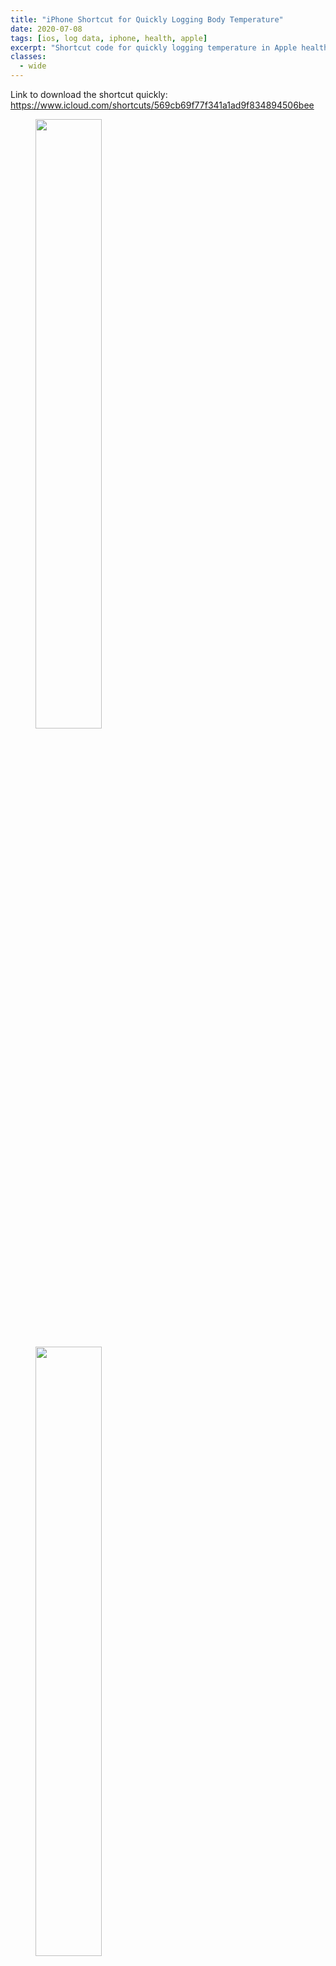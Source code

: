 ```yaml
---
title: "iPhone Shortcut for Quickly Logging Body Temperature"
date: 2020-07-08
tags: [ios, log data, iphone, health, apple]
excerpt: "Shortcut code for quickly logging temperature in Apple health app"
classes:
  - wide
---
```

Link to download the shortcut quickly: https://www.icloud.com/shortcuts/569cb69f77f341a1ad9f834894506bee
<figure>
    <img width="50%" src="{{ site.url }}{{ site.baseurl }}/images/iosShortcuts/Fig2.jpg">
</figure>

<figure>
    <img width="50%" src="{{ site.url }}{{ site.baseurl }}/images/iosShortcuts/Fig3.jpg">
</figure>

NOTE: You may have to toggle "Allow Untrusted Shortcuts" in your Settings -> Shortcuts


<figure>
    <img width="50%" src="{{ site.url }}{{ site.baseurl }}/images/iosShortcuts/Fig0.jpg">
</figure>